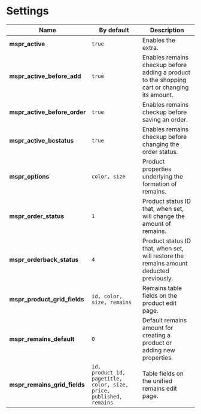 # Settings

Name                         | By default                                                          | Description
-----------------------------|---------------------------------------------------------------------|---------------------------------------------------------------------------------------------
**mspr_active**              | `true`                                                              | Enables the extra.
**mspr_active_before_add**   | `true`                                                              | Enables remains checkup before adding a product to the shopping cart or changing its amount.
**mspr_active_before_order** | `true`                                                              | Enables remains checkup before saving an order.
**mspr_active_bcstatus**     | `true`                                                              | Enables remains checkup before changing the order status.
**mspr_options**             | `color, size`                                                       | Product properties underlying the formation of remains.
**mspr_order_status**        | `1`                                                                 | Product status ID that, when set, will change the amount of remains.
**mspr_orderback_status**    | `4`                                                                 | Product status ID that, when set, will restore the remains amount deducted previously.
**mspr_product_grid_fields** | `id, color, size, remains`                                          | Remains table fields on the product edit page.
**mspr_remains_default**     | `0`                                                                 | Default remains amount for creating a product or adding new properties.
**mspr_remains_grid_fields** | `id, product_id, pagetitle, color, size, price, published, remains` | Table fields on the unified remains edit page.
